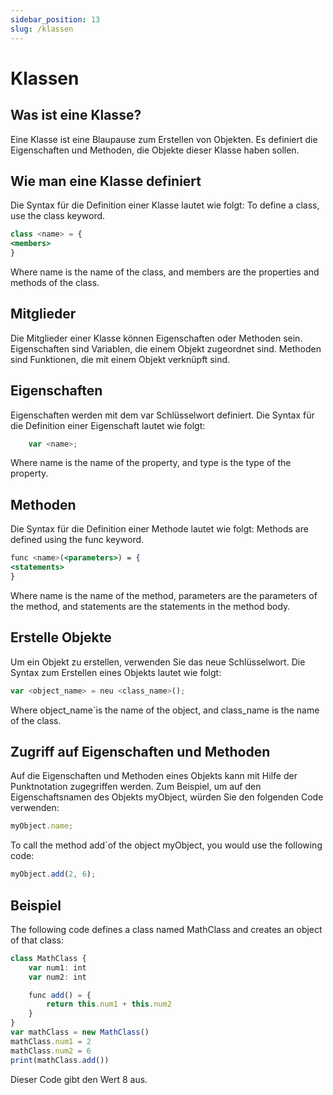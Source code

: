 ```yaml
---
sidebar_position: 13
slug: /klassen
---
```


# Klassen

## Was ist eine Klasse?

Eine Klasse ist eine Blaupause zum Erstellen von Objekten. Es definiert die Eigenschaften und Methoden, die Objekte dieser Klasse haben sollen.

## Wie man eine Klasse definiert

Die Syntax für die Definition einer Klasse lautet wie folgt: To define a class, use the class keyword.

```jsx
class <name> = {
<members>
}
```

Where name is the name of the class, and members are the properties and methods of the class.

## Mitglieder

Die Mitglieder einer Klasse können Eigenschaften oder Methoden sein. Eigenschaften sind Variablen, die einem Objekt zugeordnet sind. Methoden sind Funktionen, die mit einem Objekt verknüpft sind.

## Eigenschaften
Eigenschaften werden mit dem var Schlüsselwort definiert. Die Syntax für die Definition einer Eigenschaft lautet wie folgt:

```jsx
    var <name>;
```

Where name is the name of the property, and type is the type of the property.

## Methoden
Die Syntax für die Definition einer Methode lautet wie folgt: Methods are defined using the func keyword.

```jsx
func <name>(<parameters>) = {
<statements>
}
```
Where name is the name of the method, parameters are the parameters of the method, and statements are the statements in the method body.

## Erstelle Objekte


Um ein Objekt zu erstellen, verwenden Sie das neue Schlüsselwort. Die Syntax zum Erstellen eines Objekts lautet wie folgt:

```jsx
var <object_name> = neu <class_name>();
```

Where object_name`is the name of the object, and class_name is the name of the class.

## Zugriff auf Eigenschaften und Methoden

Auf die Eigenschaften und Methoden eines Objekts kann mit Hilfe der Punktnotation zugegriffen werden. Zum Beispiel, um auf den Eigenschaftsnamen des Objekts myObject, würden Sie den folgenden Code verwenden:

```jsx
myObject.name;
```

To call the method add`of the object myObject, you would use the following code:

```jsx
myObject.add(2, 6);
```

## Beispiel
The following code defines a class named MathClass and creates an object of that class:

```jsx
class MathClass {
    var num1: int
    var num2: int

    func add() = {
        return this.num1 + this.num2
    }
}
var mathClass = new MathClass()
mathClass.num1 = 2
mathClass.num2 = 6
print(mathClass.add())
```

Dieser Code gibt den Wert 8 aus.